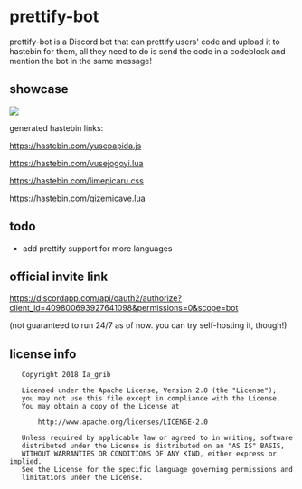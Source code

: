 # prettify-bot

prettify-bot is a Discord bot that can prettify users' code and upload it to hastebin for them, all they need to do is send the code in a codeblock and mention the bot in the same message!

## showcase

![](https://i.imgur.com/IbCUvv6.png)

generated hastebin links:


https://hastebin.com/yusepapida.js

https://hastebin.com/vusejogoyi.lua

https://hastebin.com/limepicaru.css

https://hastebin.com/qizemicave.lua

## todo

* add prettify support for more languages

## official invite link

https://discordapp.com/api/oauth2/authorize?client_id=409800693927641098&permissions=0&scope=bot

(not guaranteed to run 24/7 as of now. you can try self-hosting it, though!)

## license info

```
   Copyright 2018 Ia_grib

   Licensed under the Apache License, Version 2.0 (the "License");
   you may not use this file except in compliance with the License.
   You may obtain a copy of the License at

       http://www.apache.org/licenses/LICENSE-2.0

   Unless required by applicable law or agreed to in writing, software
   distributed under the License is distributed on an "AS IS" BASIS,
   WITHOUT WARRANTIES OR CONDITIONS OF ANY KIND, either express or implied.
   See the License for the specific language governing permissions and
   limitations under the License.
```
